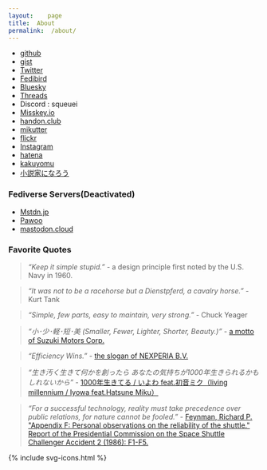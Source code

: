 ```yaml
---
layout:    page
title:  About
permalink:  /about/
---
```


- [github](https://github.com/squeuei)
- [gist](https://gist.github.com/squeuei)
- [Twitter](https://twitter.com/squeuei)
- [Fedibird](https://fedibird.com/@squeuei)
- [Bluesky](https://bsky.app/profile/squeuei.bsky.social)
- [Threads](https://www.threads.net/@squeuei)
- Discord : squeuei
- [Misskey.io](https://misskey.io/@squeuei)
- [handon.club](https://handon.club/@squeuei)
- [mikutter](https://social.mikutter.hachune.net/@squeuei)
- [flickr](http://flickr.com/photos/squeuei/)
- [Instagram](https://www.instagram.com/squeuei/)
- [hatena](https://profile.hatena.ne.jp/squeuei/)
- [kakuyomu](https://kakuyomu.jp/users/squeuei)
- [小説家になろう](https://mypage.syosetu.com/870370/)

### Fediverse Servers(Deactivated)

- [Mstdn.jp](https://mstdn.jp/@sqi)
- [Pawoo](https://pawoo.net/@sqi)
- [mastodon.cloud](https://mastodon.cloud/@squeuei)

### Favorite Quotes

> _“Keep it simple stupid.”_ - a design principle first noted by the U.S. Navy in 1960.

> _“It was not to be a racehorse but a Dienstpferd, a cavalry horse.”_ - Kurt Tank

> _“Simple, few parts, easy to maintain, very strong.”_ - Chuck Yeager

> _“小･少･軽･短･美 (Smaller, Fewer, Lighter, Shorter, Beauty.)”_ -  [a motto of Suzuki Motors Corp.](https://www.globalsuzuki.com/corporate/message/philosophy/index.html)

> _“Efficiency Wins.”_ - [the slogan of NEXPERIA B.V.](https://efficiencywins.nexperia.com/)

> _“生き汚く生きて何かを創ったら あなたの気持ちが1000年生きられるかもしれないから”_ - [1000年生きてる / いよわ feat.初音ミク（living millennium / Iyowa feat.Hatsune Miku）](https://www.youtube.com/watch?v=3em-J9yYPAo)

> _“For a successful technology, reality must take precedence over public relations, for nature cannot be fooled.”_ - [Feynman, Richard P. "Appendix F: Personal observations on the reliability of the shuttle." Report of the Presidential Commission on the Space Shuttle Challenger Accident 2 (1986): F1-F5.](https://www.nasa.gov/history/rogersrep/v2appf.htm)

<link rel="stylesheet" href="{{ site.baseurl }}/assets/css/svg-icons.css">

<footer class="profile-icon-wrapper">
    <nav class="profile-icons">
        {% include svg-icons.html %}
    </nav>
</footer>
